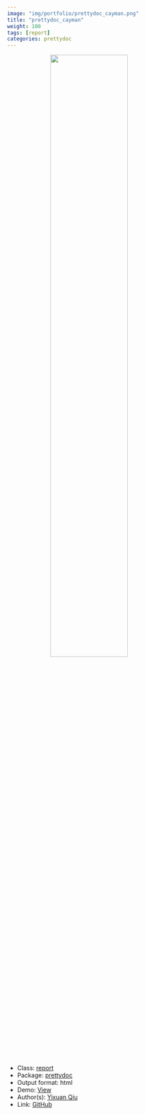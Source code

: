 ```yaml
---
image: "img/portfolio/prettydoc_cayman.png"
title: "prettydoc_cayman"
weight: 100
tags: [report]
categories: prettydoc
---
```




<!--more-->

<a href="../../img/portfolio/prettydoc_cayman.png"><img class = "jf-image-shadow" src="../../img/portfolio/prettydoc_cayman.png" style="display: block; margin: auto;" width="60%"></a>

- Class: [report](../../tags/report)
- Package: [prettydoc](prettydoc)
- Output format: html
- Demo: [View](https://prettydoc.statr.me/cayman.html)
- Author(s): [Yixuan Qiu](https://statr.me/)
- Link: [GitHub](https://github.com/yixuan/prettydoc)


